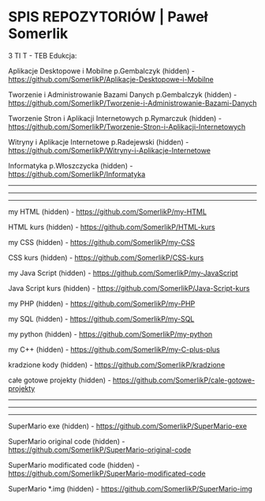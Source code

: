 # SPIS REPOZYTORIÓW | Paweł Somerlik

3 TI T - TEB Edukcja:


Aplikacje Desktopowe i Mobilne p.Gembalczyk (hidden) - https://github.com/SomerlikP/Aplikacje-Desktopowe-i-Mobilne


Tworzenie i Administrowanie Bazami Danych p.Gembalczyk (hidden) - https://github.com/SomerlikP/Tworzenie-i-Administrowanie-Bazami-Danych


Tworzenie Stron i Aplikacji Internetowych p.Rymarczuk (hidden) - https://github.com/SomerlikP/Tworzenie-Stron-i-Aplikacji-Internetowych


Witryny i Aplikacje Internetowe p.Radejewski (hidden) - https://github.com/SomerlikP/Witryny-i-Aplikacje-Internetowe


Informatyka p.Włoszczycka (hidden) - https://github.com/SomerlikP/Informatyka

-------------------------------------------------------------------------------------------------------------------------------------------------------------------------
-------------------------------------------------------------------------------------------------------------------------------------------------------------------------
-------------------------------------------------------------------------------------------------------------------------------------------------------------------------

my HTML (hidden) - https://github.com/SomerlikP/my-HTML

  HTML kurs (hidden) - https://github.com/SomerlikP/HTML-kurs


my CSS (hidden) - https://github.com/SomerlikP/my-CSS

  CSS kurs (hidden) - https://github.com/SomerlikP/CSS-kurs


my Java Script (hidden) - https://github.com/SomerlikP/my-JavaScript

  Java Script kurs (hidden) - https://github.com/SomerlikP/Java-Script-kurs


my PHP (hidden) - https://github.com/SomerlikP/my-PHP

my SQL (hidden) - https://github.com/SomerlikP/my-SQL

my python (hidden) - https://github.com/SomerlikP/my-python

my C++ (hidden) - https://github.com/SomerlikP/my-C-plus-plus

kradzione kody (hidden) - https://github.com/SomerlikP/kradzione

całe gotowe projekty (hidden) - https://github.com/SomerlikP/cale-gotowe-projekty

-------------------------------------------------------------------------------------------------------------------------------------------------------------------------
-------------------------------------------------------------------------------------------------------------------------------------------------------------------------
-------------------------------------------------------------------------------------------------------------------------------------------------------------------------

SuperMario exe (hidden) - https://github.com/SomerlikP/SuperMario-exe

SuperMario original code (hidden) - https://github.com/SomerlikP/SuperMario-original-code

SuperMario modificated code (hidden) - https://github.com/SomerlikP/SuperMario-modificated-code

SuperMario *.img (hidden) - https://github.com/SomerlikP/SuperMario-img
